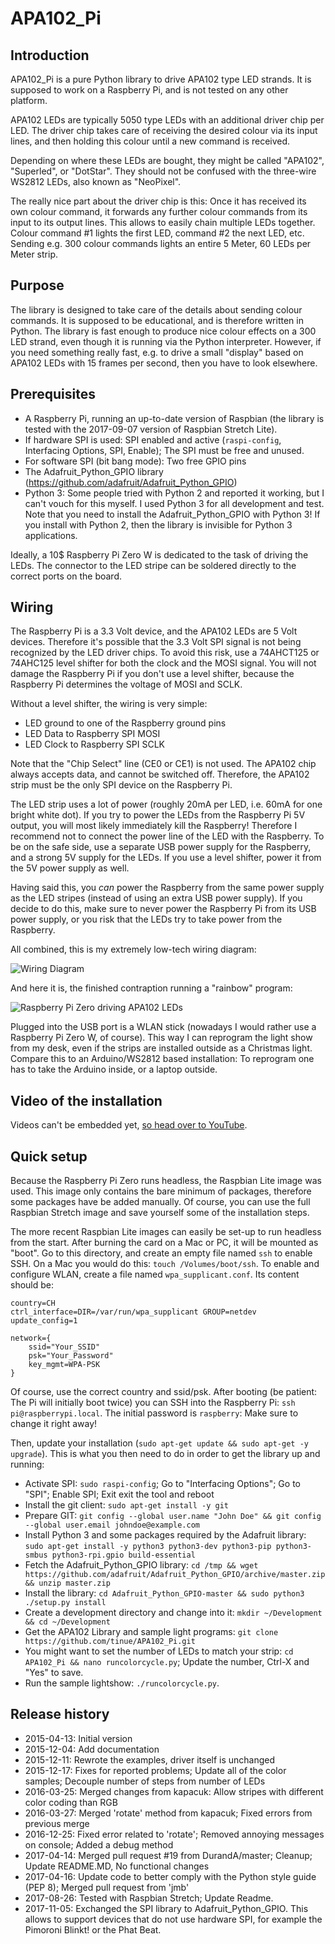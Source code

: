 # APA102\_Pi

## Introduction
APA102\_Pi is a pure Python library to drive APA102 type LED strands. It is supposed to work on a Raspberry Pi, and is not tested on any other platform.

APA102 LEDs are typically 5050 type LEDs with an additional driver chip per LED. The driver chip takes care of receiving the desired colour via its input lines, and then holding this colour until a new command is received.

Depending on where these LEDs are bought, they might be called "APA102", "Superled", or "DotStar". They should not be confused with the three-wire WS2812 LEDs, also known as "NeoPixel".

The really nice part about the driver chip is this: Once it has received its own colour command, it forwards any further colour commands from its input to its output lines. This allows to easily chain multiple LEDs together. Colour command #1 lights the first LED, command #2 the next LED, etc. Sending e.g. 300 colour commands lights an entire 5 Meter, 60 LEDs per Meter strip.

## Purpose
The library is designed to take care of the details about sending colour commands. It is supposed to be educational, and is therefore written in Python. The library is fast enough to produce nice colour effects on a 300 LED strand, even though it is running via the Python interpreter. However, if you need something really fast, e.g. to drive a small "display" based on APA102 LEDs with 15 frames per second, then you have to look elsewhere.

## Prerequisites
* A Raspberry Pi, running an up-to-date version of Raspbian (the library is tested with the 2017-09-07 version of Raspbian Stretch Lite).
* If hardware SPI is used: SPI enabled and active (`raspi-config`, Interfacing Options, SPI, Enable); The SPI must be free and unused.
* For software SPI (bit bang mode): Two free GPIO pins
* The Adafruit_Python_GPIO library (https://github.com/adafruit/Adafruit_Python_GPIO) 
* Python 3: Some people tried with Python 2 and reported it working, but I can't vouch for this myself. I used Python 3 for all development and test. Note that you need to install the Adafruit_Python_GPIO with Python 3! If you install with Python 2, then the library is invisible for Python 3 applications.

Ideally, a 10$ Raspberry Pi Zero W is dedicated to the task of driving the LEDs. The connector to the LED stripe can be soldered directly to the correct ports on the board.

## Wiring
The Raspberry Pi is a 3.3 Volt device, and the APA102 LEDs are 5 Volt devices. Therefore it's possible that the 3.3 Volt SPI signal is not being recognized by the LED driver chips. To avoid this risk, use a 74AHCT125 or 74AHC125 level shifter for both the clock and the MOSI signal. You will not damage the Raspberry Pi if you don't use a level shifter, because the Raspberry Pi determines the voltage of MOSI and SCLK.

Without a level shifter, the wiring is very simple:

- LED ground to one of the Raspberry ground pins  
- LED Data to Raspberry SPI MOSI  
- LED Clock to Raspberry SPI SCLK

Note that the "Chip Select" line (CE0 or CE1) is not used. The APA102 chip always accepts data, and cannot be switched off. Therefore, the APA102 strip must be the only SPI device on the Raspberry Pi.

The LED strip uses a lot of power (roughly 20mA per LED, i.e. 60mA for one bright white dot). If you try to power the LEDs from the Raspberry Pi 5V output, you will most likely immediately kill the Raspberry! Therefore I recommend not to connect the power line of the LED with the Raspberry. To be on the safe side, use a separate USB power supply for the Raspberry, and a strong 5V supply for the LEDs. If you use a level shifter, power it from the 5V power supply as well.

Having said this, you *can* power the Raspberry from the same power supply as the LED stripes (instead of using an extra USB power supply). If you decide to do this, make sure to never power the Raspberry Pi from its USB power supply, or you risk that the LEDs try to take power from the Raspberry.

All combined, this is my extremely low-tech wiring diagram:

![Wiring Diagram](Wiring.jpg)

And here it is, the finished contraption running a "rainbow" program:

![Raspberry Pi Zero driving APA102 LEDs](Finished.jpg)

Plugged into the USB port is a WLAN stick (nowadays I would rather use a Raspberry Pi Zero W, of course). This way I can reprogram the light show from my desk, even if the strips are installed outside as a Christmas light. Compare this to an Arduino/WS2812 based installation: To reprogram one has to take the Arduino inside, or a laptop outside.

## Video of the installation
Videos can't be embedded yet, [so head over to YouTube](https://youtu.be/N0MK1z8W-1U).

## Quick setup
Because the Raspberry Pi Zero runs headless, the Raspbian Lite image was used. This image only contains the bare minimum of packages, therefore some packages have be added manually. Of course, you can use the full Raspbian Stretch image and save yourself some of the installation steps.

The more recent Raspbian Lite images can easily be set-up to run headless from the start. After burning the card on a Mac or PC, it will be mounted as "boot". Go to this directory, and create an empty file named `ssh` to enable SSH. On a Mac you would do this: `touch /Volumes/boot/ssh`. To enable and configure WLAN, create a file named `wpa_supplicant.conf`. Its content should be:  

	country=CH
	ctrl_interface=DIR=/var/run/wpa_supplicant GROUP=netdev
	update_config=1

	network={
		ssid="Your_SSID"
		psk="Your_Password"
		key_mgmt=WPA-PSK
	}

Of course, use the correct country and ssid/psk. After booting (be patient: The Pi will initially boot twice) you can SSH into the Raspberry Pi: `ssh pi@raspberrypi.local`. The initial password is `raspberry`: Make sure to change it right away!

Then, update your installation (`sudo apt-get update && sudo apt-get -y upgrade`). This is what you then need to do in order to get the library up and running:

- Activate SPI: `sudo raspi-config`; Go to "Interfacing Options"; Go to "SPI"; Enable SPI; Exit exit the tool and reboot  
- Install the git client: `sudo apt-get install -y git`  
- Prepare GIT: `git config --global user.name "John Doe" && git config --global user.email johndoe@example.com`  
- Install Python 3 and some packages required by the Adafruit library: `sudo apt-get install -y python3 python3-dev python3-pip python3-smbus python3-rpi.gpio build-essential`  
- Fetch the Adafruit_Python_GPIO library: `cd /tmp && wget https://github.com/adafruit/Adafruit_Python_GPIO/archive/master.zip && unzip master.zip`  
- Install the library: `cd Adafruit_Python_GPIO-master && sudo python3 ./setup.py install`  
- Create a development directory and change into it: `mkdir ~/Development && cd ~/Development`  
- Get the APA102 Library and sample light programs: `git clone https://github.com/tinue/APA102_Pi.git`  
- You might want to set the number of LEDs to match your strip: `cd APA102_Pi && nano runcolorcycle.py`; Update the number, Ctrl-X and "Yes" to save.  
- Run the sample lightshow: `./runcolorcycle.py`.

## Release history
- 2015-04-13: Initial version
- 2015-12-04: Add documentation
- 2015-12-11: Rewrote the examples, driver itself is unchanged
- 2015-12-17: Fixes for reported problems; Update all of the color samples; Decouple number of steps from number of LEDs
- 2016-03-25: Merged changes from kapacuk: Allow stripes with different color coding than RGB
- 2016-03-27: Merged 'rotate' method from kapacuk; Fixed errors from previous merge
- 2016-12-25: Fixed error related to 'rotate'; Removed annoying messages on console; Added a debug method
- 2017-04-14: Merged pull request #19 from DurandA/master; Cleanup; Update README.MD, No functional changes
- 2017-04-16: Update code to better comply with the Python style guide (PEP 8); Merged pull request from 'jmb'
- 2017-08-26: Tested with Raspbian Stretch; Update Readme.
- 2017-11-05: Exchanged the SPI library to Adafruit_Python_GPIO. This allows to support devices that do not use hardware SPI, for example the Pimoroni Blinkt! or the Phat Beat.

